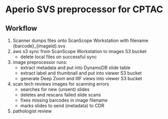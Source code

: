 # Aperio SVS preprocessor for CPTAC
## Workflow
1. Scanner dumps files onto ScanScope Workstation with filename {barcode}_{imageid}.svs
2. aws s3 sync from ScanScope Workstation to images S3 bucket
    - delete local files on successful sync
3. image preprocessor runs:
    - extract metadata and put into DynamoDB slide table
    - extract label and thumbnail and put into viewer S3 bucket
    - generate Deep Zoom and IIIF views into viewer S3 bucket
4.	scan tech reviews images for scanning errors
    - searches for new (unsent) slides
    - deletes and rescans failed slide scans
    - fixes missing barcodes in image filename
    - marks slides to send (metadata) to CDR
5.	pathologist review

